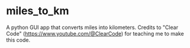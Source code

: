 # miles_to_km
A python GUI app that converts miles into kilometers. 
Credits to "Clear Code" (https://www.youtube.com/@ClearCode) for teaching me to make this code.
